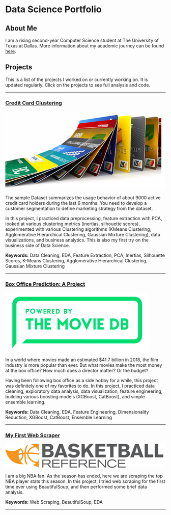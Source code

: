 # Data Science Portfolio

## About Me

I am a rising second-year Computer Science student at The University of Texas at Dallas. More information about my academic journey can be found [here](http://andreduong.me/about/).

## Projects

This is a list of the projects I worked on or currently working on. It is updated regularly. Click on the projects to see full analysis and code.

---

### [Credit Card Clustering](https://github.com/andreduong/credit-card-clustering)

![pic](pictures/header_cc.png)

The sample Dataset summarizes the usage behavior of about 9000 active credit card holders during the last 6 months. You need to develop a customer segmentation to define marketing strategy from the dataset.

In this project, I practiced data preprocessing, feature extraction with PCA, looked at various clustering metrics (inertias, silhouette scores), experimented with various Clustering algorithms (KMeans Clustering, Agglomerative Hierarchical Clustering, Gaussian Mixture Clustering), data visualizations, and business analytics. This is also my first try on the business side of Data Science.

**Keywords:** Data Cleaning, EDA, Feature Extraction, PCA, Inertias, Silhouette Scores, K-Means Clustering, Agglomerative Hierarchical Clustering, Gaussian Mixture Clustering

---

### [Box Office Prediction: A Project](https://github.com/andreduong/box-office-prediction)

![pic](pictures/pic.PNG)

In a world where movies made an estimated $41.7 billion in 2018, the film industry is more popular than ever. But what movies make the most money at the box office? How much does a director matter? Or the budget? 

Having been following box office as a side hobby for a while, this project was definitely one of my favorites to do. In this project, I practiced data cleaning, exploratory data analysis, data visualization, feature engineering, building various boosting models (XGBoost, CatBoost), and simple ensemble learning.

**Keywords:** Data Cleaning, EDA, Feature Engineering, Dimensionality Reduction, XGBoost, CatBoost, Ensemble Learning

---

### [My First Web Scraper](https://github.com/andreduong/my-first-web-scraper)

![ball](pictures/basketball.png)

I am a big NBA fan. As the season has ended, here we are scraping the top NBA player stats this season. In this project, I tried web scraping for the first time ever using BeautifulSoup, and then performed some brief data analysis.

**Keywords:** Web Scraping, BeautifulSoup, EDA

---

